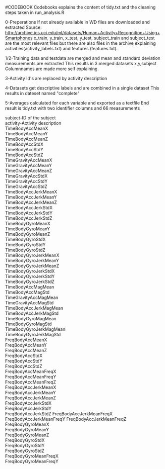 #CODEBOOK
  Codebooks explains the content of tidy.txt and the cleaning steps taken in run_analysis.R

0-Preperations 
  If not already available in WD files are downloaded and extracted
  Source: http://archive.ics.uci.edu/ml/datasets/Human+Activity+Recognition+Using+Smartphones 
  x_train, y_train, x_test, y_test, subject_train and subject_test are the most relevant files 
  but there are also files in the archive explaining activities(activity_labels.txt) and features (features.txt).

1/2-Training data and testdata are merged and mean and standard deviation measurements are extracted
  This results in 3 merged datasets x,y,subject 
  Columnnames are made more self explaining 

3-Activity Id's are replaced by activity description

4-Datasets get descriptive labels and are combined in a single dataset 
  This results in dateset named "complete"

5-Averages calculated for each variable and exported as a textfile
  End result is tidy.txt with two identifier columns and 66 measurements

subject-ID of the subject          
activity-Activity description	
TimeBodyAccMeanX        
TimeBodyAccMeanY         
TimeBodyAccMeanZ         
TimeBodyAccStdX         
TimeBodyAccStdY          
TimeBodyAccStdZ          
TimeGravityAccMeanX     
TimeGravityAccMeanY      
TimeGravityAccMeanZ      
TimeGravityAccStdX      
TimeGravityAccStdY       
TimeGravityAccStdZ       
TimeBodyAccJerkMeanX    
TimeBodyAccJerkMeanY     
TimeBodyAccJerkMeanZ     
TimeBodyAccJerkStdX     
TimeBodyAccJerkStdY      
TimeBodyAccJerkStdZ      
TimeBodyGyroMeanX       
TimeBodyGyroMeanY        
TimeBodyGyroMeanZ        
TimeBodyGyroStdX        
TimeBodyGyroStdY         
TimeBodyGyroStdZ         
TimeBodyGyroJerkMeanX   
TimeBodyGyroJerkMeanY    
TimeBodyGyroJerkMeanZ    
TimeBodyGyroJerkStdX    
TimeBodyGyroJerkStdY     
TimeBodyGyroJerkStdZ     
TimeBodyAccMagMean      
TimeBodyAccMagStd        
TimeGravityAccMagMean    
TimeGravityAccMagStd    
TimeBodyAccJerkMagMean   
TimeBodyAccJerkMagStd    
TimeBodyGyroMagMean     
TimeBodyGyroMagStd       
TimeBodyGyroJerkMagMean  
TimeBodyGyroJerkMagStd  
FreqBodyAccMeanX         
FreqBodyAccMeanY         
FreqBodyAccMeanZ        
FreqBodyAccStdX          
FreqBodyAccStdY          
FreqBodyAccStdZ         
FreqBodyAccMeanFreqX     
FreqBodyAccMeanFreqY     
FreqBodyAccMeanFreqZ    
FreqBodyAccJerkMeanX     
FreqBodyAccJerkMeanY     
FreqBodyAccJerkMeanZ    
FreqBodyAccJerkStdX      
FreqBodyAccJerkStdY      
FreqBodyAccJerkStdZ 
FreqBodyAccJerkMeanFreqX 
FreqBodyAccJerkMeanFreqY 
FreqBodyAccJerkMeanFreqZ
FreqBodyGyroMeanX        
FreqBodyGyroMeanY        
FreqBodyGyroMeanZ       
FreqBodyGyroStdX         
FreqBodyGyroStdY         
FreqBodyGyroStdZ        
FreqBodyGyroMeanFreqX    
FreqBodyGyroMeanFreqY   
